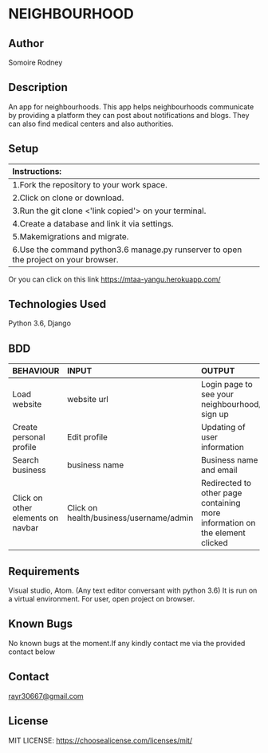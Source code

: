 # NEIGHBOURHOOD 

## Author

Somoire Rodney

## Description
An app for neighbourhoods. This app helps neighbourhoods communicate by providing a platform they can post about notifications and blogs. They can also find medical centers and also authorities.

## Setup 
| Instructions: |
| :---------------------------- |
| 1.Fork the repository to your work space. |
| 2.Click on clone or download. |
| 3.Run the git clone <'link copied'> on your terminal. |
| 4.Create a database and link it via settings. |
| 5.Makemigrations and migrate. |
| 6.Use the command python3.6 manage.py runserver to open the project on your browser. |

Or you can click on this link https://mtaa-yangu.herokuapp.com/

## Technologies Used

Python 3.6, Django

## BDD

| BEHAVIOUR    | INPUT   |  OUTPUT |
| :------------- | :------------- | :--------------- |
| Load website | website url | Login page to see your neighbourhood/ sign up |
| Create personal profile | Edit profile  | Updating of user information |
| Search business |  business name | Business name and email |
| Click on other elements on navbar | Click on health/business/username/admin | Redirected to other page containing more information on the element clicked |


## Requirements

Visual studio, Atom.
(Any text editor conversant with python 3.6)
It is run on a virtual environment.
For user, open project on browser.

## Known Bugs
No known bugs at the moment.If any kindly contact me via the provided contact below

## Contact

rayr30667@gmail.com

## License
 MIT LICENSE:
https://choosealicense.com/licenses/mit/
